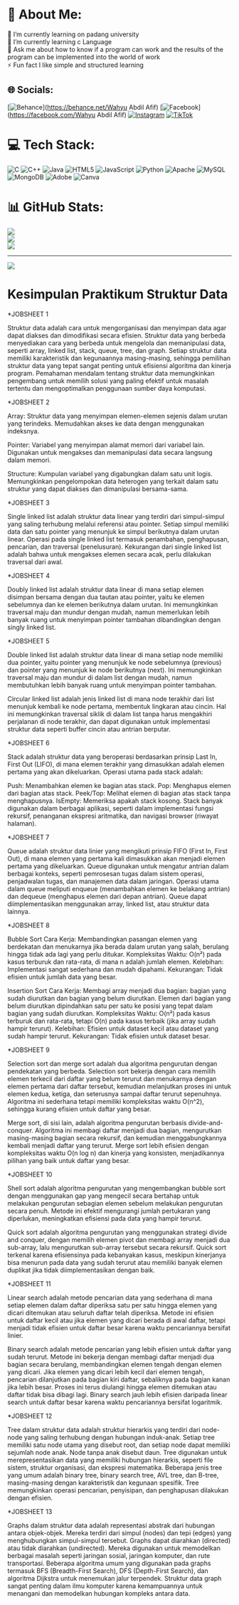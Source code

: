 # 💫 About Me:
🔭 I’m currently learning on padang university <br>🌱 I’m currently learning c Language<br>💬 Ask me about how to know if a program can work and the results of the program can be implemented into the world of work<br>⚡ Fun fact I like simple and structured learning


## 🌐 Socials:
[![Behance](https://img.shields.io/badge/Behance-1769ff?logo=behance&logoColor=white)](https://behance.net/Wahyu Abdil Afif) [![Facebook](https://img.shields.io/badge/Facebook-%231877F2.svg?logo=Facebook&logoColor=white)](https://facebook.com/Wahyu Abdil Afif) [![Instagram](https://img.shields.io/badge/Instagram-%23E4405F.svg?logo=Instagram&logoColor=white)](https://instagram.com/whyabdlafif19) [![TikTok](https://img.shields.io/badge/TikTok-%23000000.svg?logo=TikTok&logoColor=white)](https://tiktok.com/@@whyabdlafif19) 

# 💻 Tech Stack:
![C](https://img.shields.io/badge/c-%2300599C.svg?style=flat-square&logo=c&logoColor=white) ![C++](https://img.shields.io/badge/c++-%2300599C.svg?style=flat-square&logo=c%2B%2B&logoColor=white) ![Java](https://img.shields.io/badge/java-%23ED8B00.svg?style=flat-square&logo=openjdk&logoColor=white) ![HTML5](https://img.shields.io/badge/html5-%23E34F26.svg?style=flat-square&logo=html5&logoColor=white) ![JavaScript](https://img.shields.io/badge/javascript-%23323330.svg?style=flat-square&logo=javascript&logoColor=%23F7DF1E) ![Python](https://img.shields.io/badge/python-3670A0?style=flat-square&logo=python&logoColor=ffdd54) ![Apache](https://img.shields.io/badge/apache-%23D42029.svg?style=flat-square&logo=apache&logoColor=white) ![MySQL](https://img.shields.io/badge/mysql-%2300000f.svg?style=flat-square&logo=mysql&logoColor=white) ![MongoDB](https://img.shields.io/badge/MongoDB-%234ea94b.svg?style=flat-square&logo=mongodb&logoColor=white) ![Adobe](https://img.shields.io/badge/adobe-%23FF0000.svg?style=flat-square&logo=adobe&logoColor=white) ![Canva](https://img.shields.io/badge/Canva-%2300C4CC.svg?style=flat-square&logo=Canva&logoColor=white)
# 📊 GitHub Stats:
![](https://github-readme-stats.vercel.app/api?username=wahyuafif19&theme=dark&hide_border=false&include_all_commits=false&count_private=false)<br/>
![](https://github-readme-streak-stats.herokuapp.com/?user=wahyuafif19&theme=dark&hide_border=false)<br/>
![](https://github-readme-stats.vercel.app/api/top-langs/?username=wahyuafif19&theme=dark&hide_border=false&include_all_commits=false&count_private=false&layout=compact)

---
[![](https://visitcount.itsvg.in/api?id=wahyuafif19&icon=0&color=3)](https://visitcount.itsvg.in)

<!-- Proudly created with GPRM ( https://gprm.itsvg.in ) -->

# Kesimpulan Praktikum Struktur Data  
*JOBSHEET 1 


Struktur data adalah cara untuk mengorganisasi dan menyimpan data agar dapat diakses dan dimodifikasi secara efisien. Struktur data yang berbeda menyediakan cara yang berbeda untuk mengelola dan memanipulasi data, seperti array, linked list, stack, queue, tree, dan graph. Setiap struktur data memiliki karakteristik dan kegunaannya masing-masing, sehingga pemilihan struktur data yang tepat sangat penting untuk efisiensi algoritma dan kinerja program. Pemahaman mendalam tentang struktur data memungkinkan pengembang untuk memilih solusi yang paling efektif untuk masalah tertentu dan mengoptimalkan penggunaan sumber daya komputasi.

*JOBSHEET 2

Array: Struktur data yang menyimpan elemen-elemen sejenis dalam urutan yang terindeks. Memudahkan akses ke data dengan menggunakan indeksnya.

Pointer: Variabel yang menyimpan alamat memori dari variabel lain. Digunakan untuk mengakses dan memanipulasi data secara langsung dalam memori.

Structure: Kumpulan variabel yang digabungkan dalam satu unit logis. Memungkinkan pengelompokan data heterogen yang terkait dalam satu struktur yang dapat diakses dan dimanipulasi bersama-sama.

*JOBSHEET 3

Single linked list adalah struktur data linear yang terdiri dari simpul-simpul yang saling terhubung melalui referensi atau pointer. Setiap simpul memiliki data dan satu pointer yang menunjuk ke simpul berikutnya dalam urutan linear. Operasi pada single linked list termasuk penambahan, penghapusan, pencarian, dan traversal (penelusuran). Kekurangan dari single linked list adalah bahwa untuk mengakses elemen secara acak, perlu dilakukan traversal dari awal.

*JOBSHEET 4

Doubly linked list adalah struktur data linear di mana setiap elemen disimpan bersama dengan dua tautan atau pointer, yaitu ke elemen sebelumnya dan ke elemen berikutnya dalam urutan. Ini memungkinkan traversal maju dan mundur dengan mudah, namun memerlukan lebih banyak ruang untuk menyimpan pointer tambahan dibandingkan dengan singly linked list.

*JOBSHEET 5

Double linked list adalah struktur data linear di mana setiap node memiliki dua pointer, yaitu pointer yang menunjuk ke node sebelumnya (previous) dan pointer yang menunjuk ke node berikutnya (next). Ini memungkinkan traversal maju dan mundur di dalam list dengan mudah, namun membutuhkan lebih banyak ruang untuk menyimpan pointer tambahan.

Circular linked list adalah jenis linked list di mana node terakhir dari list menunjuk kembali ke node pertama, membentuk lingkaran atau cincin. Hal ini memungkinkan traversal siklik di dalam list tanpa harus mengakhiri perjalanan di node terakhir, dan dapat digunakan untuk implementasi struktur data seperti buffer cincin atau antrian berputar.

*JOBSHEET 6

Stack adalah struktur data yang beroperasi berdasarkan prinsip Last In, First Out (LIFO), di mana elemen terakhir yang dimasukkan adalah elemen pertama yang akan dikeluarkan. Operasi utama pada stack adalah:

Push: Menambahkan elemen ke bagian atas stack.
Pop: Menghapus elemen dari bagian atas stack.
Peek/Top: Melihat elemen di bagian atas stack tanpa menghapusnya.
IsEmpty: Memeriksa apakah stack kosong.
Stack banyak digunakan dalam berbagai aplikasi, seperti dalam implementasi fungsi rekursif, penanganan ekspresi aritmatika, dan navigasi browser (riwayat halaman).

*JOBSHEET 7

Queue adalah struktur data linier yang mengikuti prinsip FIFO (First In, First Out), di mana elemen yang pertama kali dimasukkan akan menjadi elemen pertama yang dikeluarkan. Queue digunakan untuk mengatur antrian dalam berbagai konteks, seperti pemrosesan tugas dalam sistem operasi, penjadwalan tugas, dan manajemen data dalam jaringan. Operasi utama dalam queue meliputi enqueue (menambahkan elemen ke belakang antrian) dan dequeue (menghapus elemen dari depan antrian). Queue dapat diimplementasikan menggunakan array, linked list, atau struktur data lainnya.

*JOBSHEET 8

Bubble Sort
Cara Kerja: Membandingkan pasangan elemen yang berdekatan dan menukarnya jika berada dalam urutan yang salah, berulang hingga tidak ada lagi yang perlu ditukar.
Kompleksitas Waktu: O(n²) pada kasus terburuk dan rata-rata, di mana n adalah jumlah elemen.
Kelebihan: Implementasi sangat sederhana dan mudah dipahami.
Kekurangan: Tidak efisien untuk jumlah data yang besar.

Insertion Sort
Cara Kerja: Membagi array menjadi dua bagian: bagian yang sudah diurutkan dan bagian yang belum diurutkan. Elemen dari bagian yang belum diurutkan dipindahkan satu per satu ke posisi yang tepat dalam bagian yang sudah diurutkan.
Kompleksitas Waktu: O(n²) pada kasus terburuk dan rata-rata, tetapi O(n) pada kasus terbaik (jika array sudah hampir terurut).
Kelebihan: Efisien untuk dataset kecil atau dataset yang sudah hampir terurut.
Kekurangan: Tidak efisien untuk dataset besar.

*JOBSHEET 9

Selection sort dan merge sort adalah dua algoritma pengurutan dengan pendekatan yang berbeda. Selection sort bekerja dengan cara memilih elemen terkecil dari daftar yang belum terurut dan menukarnya dengan elemen pertama dari daftar tersebut, kemudian melanjutkan proses ini untuk elemen kedua, ketiga, dan seterusnya sampai daftar terurut sepenuhnya. Algoritma ini sederhana tetapi memiliki kompleksitas waktu O(n^2), sehingga kurang efisien untuk daftar yang besar.

Merge sort, di sisi lain, adalah algoritma pengurutan berbasis divide-and-conquer. Algoritma ini membagi daftar menjadi dua bagian, mengurutkan masing-masing bagian secara rekursif, dan kemudian menggabungkannya kembali menjadi daftar yang terurut. Merge sort lebih efisien dengan kompleksitas waktu O(n log n) dan kinerja yang konsisten, menjadikannya pilihan yang baik untuk daftar yang besar.

*JOBSHEET 10

Shell sort adalah algoritma pengurutan yang mengembangkan bubble sort dengan menggunakan gap yang mengecil secara bertahap untuk melakukan pengurutan sebagian elemen sebelum melakukan pengurutan secara penuh. Metode ini efektif mengurangi jumlah pertukaran yang diperlukan, meningkatkan efisiensi pada data yang hampir terurut.

Quick sort adalah algoritma pengurutan yang menggunakan strategi divide and conquer, dengan memilih elemen pivot dan membagi array menjadi dua sub-array, lalu mengurutkan sub-array tersebut secara rekursif. Quick sort terkenal karena efisiensinya pada kebanyakan kasus, meskipun kinerjanya bisa menurun pada data yang sudah terurut atau memiliki banyak elemen duplikat jika tidak diimplementasikan dengan baik.

*JOBSHEET 11

Linear search adalah metode pencarian data yang sederhana di mana setiap elemen dalam daftar diperiksa satu per satu hingga elemen yang dicari ditemukan atau seluruh daftar telah diperiksa. Metode ini efisien untuk daftar kecil atau jika elemen yang dicari berada di awal daftar, tetapi menjadi tidak efisien untuk daftar besar karena waktu pencariannya bersifat linier.

Binary search adalah metode pencarian yang lebih efisien untuk daftar yang sudah terurut. Metode ini bekerja dengan membagi daftar menjadi dua bagian secara berulang, membandingkan elemen tengah dengan elemen yang dicari. Jika elemen yang dicari lebih kecil dari elemen tengah, pencarian dilanjutkan pada bagian kiri daftar, sebaliknya pada bagian kanan jika lebih besar. Proses ini terus diulangi hingga elemen ditemukan atau daftar tidak bisa dibagi lagi. Binary search jauh lebih efisien daripada linear search untuk daftar besar karena waktu pencariannya bersifat logaritmik.

*JOBSHEET 12

Tree dalam struktur data adalah struktur hierarkis yang terdiri dari node-node yang saling terhubung dengan hubungan induk-anak. Setiap tree memiliki satu node utama yang disebut root, dan setiap node dapat memiliki sejumlah node anak. Node tanpa anak disebut daun. Tree digunakan untuk merepresentasikan data yang memiliki hubungan hierarkis, seperti file sistem, struktur organisasi, dan ekspresi matematika. Beberapa jenis tree yang umum adalah binary tree, binary search tree, AVL tree, dan B-tree, masing-masing dengan karakteristik dan kegunaan spesifik. Tree memungkinkan operasi pencarian, penyisipan, dan penghapusan dilakukan dengan efisien.

*JOBSHEET 13

Graphs dalam struktur data adalah representasi abstrak dari hubungan antara objek-objek. Mereka terdiri dari simpul (nodes) dan tepi (edges) yang menghubungkan simpul-simpul tersebut. Graphs dapat diarahkan (directed) atau tidak diarahkan (undirected). Mereka digunakan untuk memodelkan berbagai masalah seperti jaringan sosial, jaringan komputer, dan rute transportasi. Beberapa algoritma umum yang digunakan pada graphs termasuk BFS (Breadth-First Search), DFS (Depth-First Search), dan algoritma Dijkstra untuk menemukan jalur terpendek. Struktur data graph sangat penting dalam ilmu komputer karena kemampuannya untuk menangani dan memodelkan hubungan kompleks antara data.











































